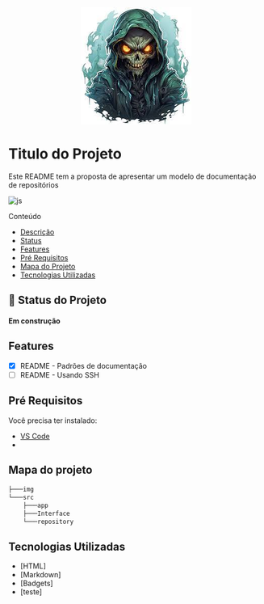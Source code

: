 <!-- ![logo](./img/imagem%20legal.jpg) -->

<p align="center">
    <img src="./img//imagem legal.jpg">
</p>

# Titulo do Projeto
<!-- ## Titulo do Projeto
### Titulo do Projeto
#### Titulo do Projeto
##### Titulo do Projeto -->


<!-- <h1>Projetinho</h1>
<h2>Projetinho</h2>
<h3>Projetinho</h3>
<h4>Projetinho</h4> -->

<p id="description">
    Este README tem a proposta de apresentar um modelo de documentação de repositórios
</p>

![js](https://img.shields.io/badge/JavaScript-323330?style=for-the-badge&logo=javascript&logoColor=F7DF1E)

Conteúdo
<ul>
    <li><a href="#description">Descrição</a></li>
    <li><a href="#statusprojeto">Status</a></li>
    <li><a href="#features">Features</a></li>
    <li><a href="#PreRequisitos">Pré Requisitos</a></li>
    <li><a href="#MapaDoProjeto">Mapa do Projeto</a></li>
    <li><a href="#TecnologiasUtilizadas">Tecnologias Utilizadas</a></li>
</ul>

## :rocket: Status do Projeto
<h4 id="statusprojeto" align="left">Em construção</h4>

<p id="features"></p>

## Features

- [x] README - Padrões de documentação
- [ ] README - Usando SSH

<p id="PreRequisitos"></p>

## Pré Requisitos

Você precisa ter instalado:

<ul>
    <li><a href="https://code.visualstudio.com/">VS Code</a></li>
    <li></li>
</ul>

<p id="MapaDoProjeto"></p>

## Mapa do projeto 

````
├───img
└───src
    ├───app
    ├───Interface
    └───repository
````

<p id="TecnologiasUtilizadas"></p>

## Tecnologias Utilizadas

- [HTML]
- [Markdown]
- [Badgets]
- [teste]
